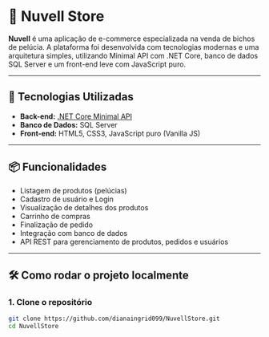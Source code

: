 # 🧸 Nuvell Store

**Nuvell** é uma aplicação de e-commerce especializada na venda de bichos de pelúcia. A plataforma foi desenvolvida com tecnologias modernas e uma arquitetura simples, utilizando Minimal API com .NET Core, banco de dados SQL Server e um front-end leve com JavaScript puro.

---

## 🚀 Tecnologias Utilizadas

- **Back-end:** [.NET Core Minimal API](https://learn.microsoft.com/en-us/aspnet/core/fundamentals/minimal-apis)
- **Banco de Dados:** SQL Server
- **Front-end:** HTML5, CSS3, JavaScript puro (Vanilla JS)

---

## 📦 Funcionalidades

- Listagem de produtos (pelúcias)
- Cadastro de usuário e Login
- Visualização de detalhes dos produtos
- Carrinho de compras
- Finalização de pedido
- Integração com banco de dados
- API REST para gerenciamento de produtos, pedidos e usuários

---

## 🛠️ Como rodar o projeto localmente

### 1. Clone o repositório
```bash
git clone https://github.com/dianaingrid099/NuvellStore.git
cd NuvellStore
